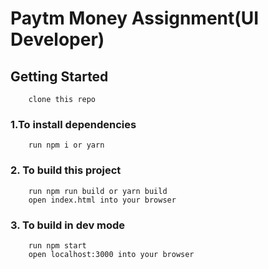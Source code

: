 # Paytm Money Assignment(UI Developer)

## Getting Started
```
    clone this repo
```
### 1.To install dependencies
```
    run npm i or yarn
```
### 2. To build this project
```
    run npm run build or yarn build
    open index.html into your browser
```
### 3. To build in dev mode
```
    run npm start
    open localhost:3000 into your browser
```

